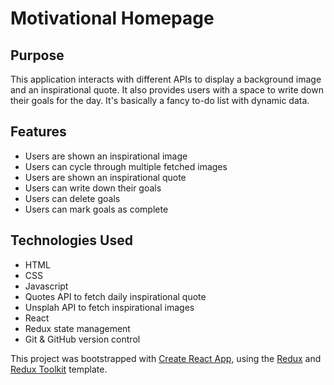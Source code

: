 # Motivational Homepage

## Purpose

This application interacts with different APIs to display a background image and an inspirational quote. It also provides users with a space to write down their goals for the day. It's basically a fancy to-do list with dynamic data.

## Features

- Users are shown an inspirational image
- Users can cycle through multiple fetched images
- Users are shown an inspirational quote
- Users can write down their goals
- Users can delete goals
- Users can mark goals as complete

## Technologies Used

- HTML
- CSS
- Javascript
- Quotes API to fetch daily inspirational quote
- Unsplah API to fetch inspirational images
- React
- Redux state management
- Git & GitHub version control

This project was bootstrapped with [Create React App](https://github.com/facebook/create-react-app), using the [Redux](https://redux.js.org/) and [Redux Toolkit](https://redux-toolkit.js.org/) template.

